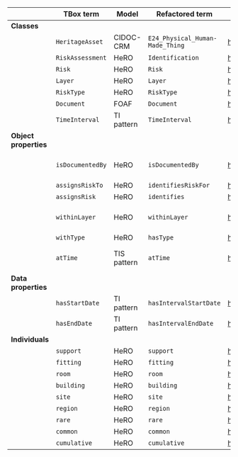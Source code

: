 |                       | **TBox term**    | **Model**   | **Refactored term**             | **Full URI**                                                                       | **Note**                                       |
|-----------------------|------------------|-------------|---------------------------------|------------------------------------------------------------------------------------|------------------------------------------------|
| **Classes**             |                  |             |                                 |                                                                                    |                                                |
|                       | `HeritageAsset`  | CIDOC-CRM   | `E24_Physical_Human-Made_Thing` | http://www.cidoc-crm.org/cidoc-crm/E24_Physical_Human-Made_Thing                   |                                                |
|                       | `RiskAssessment` | HeRO        | `Identification`                | http://purl.org/sirius/ontology/hero/Identification                                |                                                |
|                       | `Risk`           | HeRO        | `Risk`                          | http://purl.org/sirius/ontology/hero/Risk                                          |                                                |
|                       | `Layer`          | HeRO        | `Layer`                         | http://purl.org/sirius/ontology/hero/Layer                                         |                                                |
|                       | `RiskType`       | HeRO        | `RiskType`                      | http://purl.org/sirius/ontology/hero/RiskType                                      |                                                |
|                       | `Document`       | FOAF         | `Document`                         | http://xmlns.com/foaf/0.1/Document                                                ||
|                       | `TimeInterval`   | TI pattern  | `TimeInterval`                  | http://www.ontologydesignpatterns.org/cp/owl/timeinterval.owl#TimeInterval         |                                                |
| **Object properties** |                  |             |                                 |                                                                                    |                                                |
|                       | `isDocumentedBy` | HeRO        | `isDocumentedBy`                | http://purl.org/sirius/ontology/hero/isDocumentedBy                                | FIX: changed domain (~~`Risk`~~ -> `Identification`)                                               |
|                       | `assignsRiskTo`  | HeRO        | `identifiesRiskFor`                 | http://purl.org/sirius/ontology/hero/identifiesRiskFor                                 |                                                |
|                       | `assignsRisk`    | HeRO        | `identifies`                   | http://purl.org/sirius/ontology/hero/identifies                                   |                                                |
|                       | `withinLayer`    | HeRO        | `withinLayer`                   | http://purl.org/sirius/ontology/hero/withinLayer                                   | FIX: changed domain (~~`Risk`~~ -> `Identification`)                                               |
|                       | `withType`       | HeRO        | `hasType`                      | http://purl.org/sirius/ontology/hero/hasType                                      |                                                |
|                       | `atTime`         | TIS pattern | `atTime`                        | http://ontologydesignpatterns.org/cp/owl/timeindexedsituation.owl#atTime                                                    | FIX: changed domain (~~`Risk`~~ -> `Identification`)                                               |
| **Data properties**   |                  |             |                                 |                                                                                    |                                                |
|                       | `hasStartDate`   | TI pattern  | `hasIntervalStartDate`          | http://www.ontologydesignpatterns.org/cp/owl/timeinterval.owl#hasIntervalStartDate |                                                |
|                       | `hasEndDate`     | TI pattern  | `hasIntervalEndDate`            | http://www.ontologydesignpatterns.org/cp/owl/timeinterval.owl#hasIntervalEndDate   |                                                |
| **Individuals**       |                  |             |                                 |                                                                                    |                                                |
|                       | `support`        | HeRO        | `support`                       | http://purl.org/sirius/ontology/hero/support                                       |                                                |
|                       | `fitting`        | HeRO        | `fitting`                       | http://purl.org/sirius/ontology/hero/fitting                                       |                                                |
|                       | `room`           | HeRO        | `room`                          | http://purl.org/sirius/ontology/hero/room                                          |                                                |
|                       | `building`       | HeRO        | `building`                      | http://purl.org/sirius/ontology/hero/building                                      |                                                |
|                       | `site`           | HeRO        | `site`                          | http://purl.org/sirius/ontology/hero/site                                          |                                                |
|                       | `region`         | HeRO        | `region`                        | http://purl.org/sirius/ontology/hero/region                                        |                                                |
|                       | `rare`           | HeRO        | `rare`                          | http://purl.org/sirius/ontology/hero/rare                                          |                                                |
|                       | `common`         | HeRO        | `common`                        | http://purl.org/sirius/ontology/hero/common                                        |                                                |
|                       | `cumulative`     | HeRO        | `cumulative`                    | http://purl.org/sirius/ontology/hero/cumulative                                    |                                                |